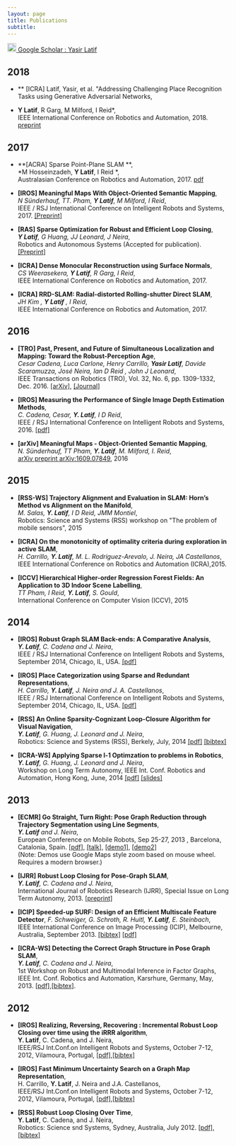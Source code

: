 ```yaml
---
layout: page
title: Publications
subtitle: 
---
```



[<img src="http://wwwusers.di.uniroma1.it/~dellibovi/img/googlescholar-icon.png" width="20"/> Google Scholar : Yasir Latif](https://scholar.google.com.au/citations?user=pGsO6EkAAAAJ&hl=en) 

## 2018
- ** [ICRA] Latif, Yasir, et al. "Addressing Challenging Place Recognition Tasks using Generative Adversarial Networks,  
* **Y Latif**, R Garg, M Milford, I Reid*,  
IEEE International Conference on Robotics and Automation, 2018. [preprint](https://arxiv.org/abs/1709.08810)


## 2017
 - **[ACRA] Sparse Point-Plane SLAM **,  
   *M Hosseinzadeh,  **Y Latif**, I Reid *,  
   Australasian Conference on Robotics and Automation, 2017. [pdf](http://cattle3d.com/pap170s1-file1.pdf)

 - **[IROS] Meaningful Maps With Object-Oriented Semantic Mapping**,  
   *N Sünderhauf, TT. Pham, **Y Latif**, M Milford, I Reid*,  
   IEEE / RSJ International Conference on Intelligent Robots and Systems, 2017.
   [[Preprint]](https://arxiv.org/abs/1609.07849)

 - **[RAS] Sparse Optimization for Robust and Efficient Loop Closing**,  
   ***Y Latif**, G Huang, JJ Leonard, J Neira*,  
   Robotics and Autonomous Systems (Accepted for publication).  
   [[Preprint]](https://arxiv.org/abs/1701.08921)

 - **[ICRA] Dense Monocular Reconstruction using Surface Normals**,  
   *CS Weerasekera, **Y Latif**, R Garg, I Reid*,  
   IEEE International Conference on Robotics and Automation, 2017.
   
 - **[ICRA] RRD-SLAM: Radial-distorted Rolling-shutter Direct SLAM**,  
   *JH Kim , **Y Latif** , I Reid*,  
   IEEE International Conference on Robotics and Automation, 2017.
   

## 2016
 - **[TRO] Past, Present, and Future of Simultaneous Localization and Mapping: Toward the Robust-Perception Age**,  
   *Cesar Cadena, Luca Carlone, Henry Carrillo, **Yasir Latif**, Davide Scaramuzza,  José Neira, Ian D Reid , John J Leonard*,  
   IEEE Transactions on Robotics (TRO), Vol. 32, No. 6, pp. 1309-1332, Dec. 2016.
   [[arXiv]](https://arxiv.org/abs/1606.05830),
   [[Journal]](http://ieeexplore.ieee.org/abstract/document/7747236/)
   
 - **[IROS] Measuring the Performance of Single Image Depth Estimation Methods**,  
   *C. Cadena, Cesar, **Y. Latif**, I D Reid*,  
   IEEE / RSJ International Conference on Intelligent Robots and Systems, 2016.
   [[pdf]](/papers/IROS2016_ccadena.pdf)
   
 -  **[arXiv] Meaningful Maps - Object-Oriented Semantic Mapping**,  
   *N. Sünderhauf, TT Pham, **Y. Latif**, M. Milford, I. Reid*,  
   [arXiv preprint arXiv:1609.07849](https://arxiv.org/abs/1609.07849), 2016	

## 2015

 - **[RSS-WS] Trajectory Alignment and Evaluation in SLAM: Horn’s Method vs Alignment on the Manifold**,  
   *M. Salas, **Y. Latif**, I D Reid, JMM Montiel*,  
   Robotics: Science and Systems (RSS) workshop on "The problem of mobile sensors", 2015

 - **[ICRA] On the monotonicity of optimality criteria during exploration in active SLAM**,  
   *H. Carrillo, **Y. Latif**, M. L. Rodriguez-Arevalo, J. Neira, JA Castellanos*,  
   IEEE International Conference on Robotics and Automation (ICRA),2015.
   
 - **[ICCV] Hierarchical Higher-order Regression Forest Fields: An Application to 3D Indoor Scene Labelling**,  
   *TT Pham, I Reid, **Y. Latif**, S. Gould*,  
   International Conference on Computer Vision (ICCV), 2015


## 2014
 - **[IROS] Robust Graph SLAM Back-ends: A Comparative Analysis**,  
   ***Y. Latif**, C. Cadena and J. Neira*,  
   IEEE / RSJ International Conference on Intelligent Robots and Systems, September 2014, Chicago, IL, USA.
   [[pdf]](/papers/LatifIROS14.pdf)   


 - **[IROS] Place Categorization using Sparse and Redundant Representations**,  
   *H. Carrillo, **Y. Latif**, J. Neira and J. A. Castellanos*,  
   IEEE / RSJ International Conference on Intelligent Robots and Systems, September 2014, Chicago, IL, USA.
   [[pdf]](/papers/LatifRSS14.pdf)
        
- **[RSS] An Online Sparsity-Cognizant Loop-Closure Algorithm for Visual Navigation**,  
  ***Y. Latif**, G. Huang, J. Leonard and J. Neira*,  
  Robotics: Science and Systems (RSS), Berkely, July, 2014 
  [[pdf]](/papers/LatifRSS14.pdf)
  [[bibtex]](/papers/LatifRSS14.bib)
    
- **[ICRA-WS] Applying Sparse l-1 Optimzation to problems in Robotics**,  
  ***Y. Latif**, G. Huang, J. Leonard and J. Neira*,  
  Workshop on Long Term Autonomy,
  IEEE Int. Conf. Robotics and Automation, Hong Kong, June, 2014 
  [[pdf]](/papers/LTA2014_l1_opt.pdf)
  [[slides]](http://goo.gl/I55QXr)
    
## 2013

 - **[ECMR] Go Straight, Turn Right: Pose Graph Reduction through Trajectory Segmentation using Line Segments**,  
   ***Y. Latif** and J. Neira*,  
   European Conference on Mobile Robots, Sep 25-27, 2013 , Barcelona, Catalonia, Spain.
   [[pdf]](/papers/ecmr_final_submission_IEEE.pdf),
   [[talk]](/confs/ECMR13/talk/ecmr.html),
   [[demo1]](/confs/ECMR13/demo1/demo.html),
   [[demo2]](/confs/ECMR13/demo2/demo.html)  
   (Note: Demos use Google Maps style zoom based on mouse wheel. Requires a modern browser.)

 - **[IJRR] Robust Loop Closing for Pose-Graph SLAM**,    
   ***Y. Latif**, C. Cadena and J. Neira*,  
   International Journal of Robotics Research (IJRR), Special Issue on Long Term Autonomy, 2013. 
   [[preprint]](/papers/IJRR.pdf)

 - **[ICIP] Speeded-up SURF: Design of an Efficient Multiscale Feature Detector**, 
   *F. Schweiger, G. Schroth, R. Huitl, **Y. Latif**, E. Steinbach*,  
   IEEE International Conference on Image Processing (ICIP), Melbourne, Australia, September 2013.
   [[bibtex]](http://www.lmt.ei.tum.de/bibtex.php?id=778)
   [[pdf]](http://www.lmt.ei.tum.de/forschung/publikationen/dateien/Schweiger2013Speeded-upSURF:Designof.pdf)

 - **[ICRA-WS] Detecting the Correct Graph Structure in Pose Graph SLAM**,  
   ***Y. Latif**, C. Cadena and J. Neira*,  
   1st Workshop on Robust and Multimodal Inference  in Factor Graphs, 
   IEEE Int. Conf. Robotics and Automation, Karsrhure, Germany, May, 2013.
   [[pdf]](/papers/ICRA2013_DetectingTheCorrectGraph.pdf),[[bibtex]](/papers/ICRA-WS.bib).

        
## 2012

 - **[IROS] Realizing, Reversing, Recovering : Incremental Robust Loop Closing over time using the iRRR algorithm**,  
   **Y. Latif**, C. Cadena, and J. Neira,  
   IEEE/RSJ Int.Conf.on Intelligent Robots and Systems, October 7-12, 2012, Vilamoura, Portugal, 
   [[pdf]](/papers/IROS2012_iRRR.pdf),[[bibtex]](/papers/iRRR.bib)
   
 - **[IROS] Fast Minimum Uncertainty Search on a Graph Map Representation**,  
   H. Carrillo, **Y. Latif**, J. Neira and J.A. Castellanos,  
   IEEE/RSJ Int.Conf.on Intelligent Robots and Systems, October 7-12, 2012, Vilamoura, Portugal, 
   [[pdf]](/papers/IROS2012_Famus.pdf),[[bibtex]](/papers/Famus.bib)
   
 - **[RSS] Robust Loop Closing Over Time**,  
   **Y. Latif**, C. Cadena, and J. Neira,  
   Robotics: Science snd Systems, Sydney, Australia, July 2012. 
   [[pdf]](/papers/RSS2012_RRR.pdf),[[bibtex]](/papers/RRR.bib)
